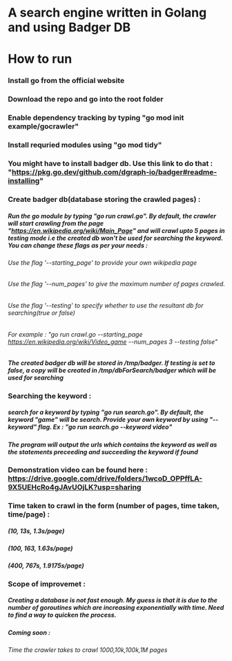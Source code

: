 # A search engine written in Golang and using Badger DB

# How to run

### Install go from the official website

### Download the repo and go into the root folder

### Enable dependency tracking by typing "go mod init example/gocrawler"

### Install requried modules using "go mod tidy"

### You might have to install badger db. Use this link to do that : "https://pkg.go.dev/github.com/dgraph-io/badger#readme-installing"

### Create badger db(database storing the crawled pages) :

##### Run the go module by typing "go run crawl.go". By default, the crawler will start crawling from the page "https://en.wikipedia.org/wiki/Main_Page" and will crawl upto 5 pages in testing mode i.e the created db won't be used for searching the keyword. You can change these flags as per your needs :
###### Use the flag '--starting_page' to provide your own wikipedia page
###### Use the flag '--num_pages' to give the maximum number of pages crawled. 
###### Use the flag '--testing' to specify whether to use the resultant db for searching(true or false)
###### For example : "go run crawl.go --starting_page https://en.wikipedia.org/wiki/Video_game --num_pages 3 --testing false"

##### The created badger db will be stored in /tmp/badger. If testing is set to false, a copy will be created in /tmp/dbForSearch/badger which will be used for searching

### Searching the keyword :
##### search for a keyword by typing "go run search.go". By default, the keyword "game" will be search. Provide your own keyword by using "--keyword" flag. Ex : "go run search.go --keyword video"
##### The program will output the urls which contains the keyword as well as the statements preceeding and succeeding the keyword if found

### Demonstration video can be found here : https://drive.google.com/drive/folders/1wcoD_OPPffLA-9X5UEHcRo4gJAvUOjLK?usp=sharing

### Time taken to crawl in the form (number of pages, time taken, time/page) :

##### (10, 13s, 1.3s/page)
##### (100, 163, 1.63s/page)
##### (400, 767s, 1.9175s/page)

### Scope of improvemet :

##### Creating a database is not fast enough. My guess is that it is due to the number of goroutines which are increasing exponentially with time. Need to find a way to quicken the process.

##### Coming soon : 

###### Time the crawler takes to crawl 1000,10k,100k,1M pages
